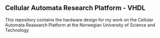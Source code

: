 ## Cellular Automata Research Platform - VHDL

This repository contains the hardware design for my work on the Cellular Automata Reasearch Platform at the Norwegian University of Science and Technology

